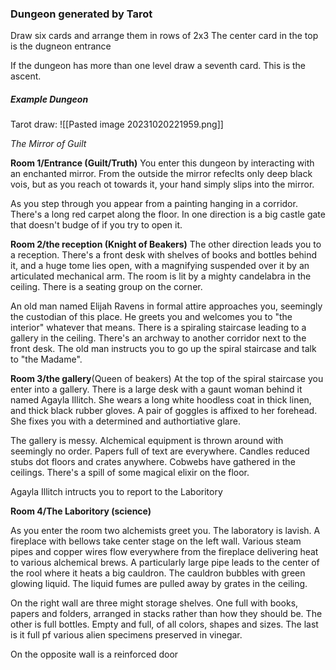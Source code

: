 

### Dungeon generated by Tarot
Draw six cards and arrange them in rows of 2x3
The center card in the top is the dugneon entrance

If the dungeon has more than one level draw a seventh card.
This is the ascent.

##### Example Dungeon 

Tarot draw:
![[Pasted image 20231020221959.png]]

*The Mirror of Guilt*

**Room 1/Entrance (Guilt/Truth)**
You enter this dungeon by interacting with an enchanted mirror. From the outside the mirror refeclts only deep black vois, but as you reach ot towards it, your hand simply slips into the mirror.

As you step through you appear from a painting hanging in a corridor. There's a long red carpet along the floor. In one direction is a big castle gate that doesn't budge of if you try to open it. 

**Room 2/the reception (Knight of Beakers)**
The other direction leads you to a reception. There's a front desk with shelves of books and bottles behind it, and a huge tome lies open, with a magnifying suspended over it by an articulated mechanical arm. The room is lit by a mighty candelabra in the ceiling. There is a seating group on the corner.

An old man named Elijah Ravens in formal attire approaches you, seemingly the custodian of this place. He greets you and welcomes you to "the interior" whatever that means. There is a spiraling staircase leading to a gallery in the ceiling. There's an archway to another corridor next to the front desk. The old man instructs you to go up the spiral staircase and talk to "the Madame".

**Room 3/the gallery**(Queen of beakers)
At the top of the spiral staircase you enter into a gallery. There is a large desk with a gaunt woman behind it named Agayla Illitch. She wears a long white hoodless coat in thick linen, and thick black rubber gloves. A pair of goggles is affixed to her forehead. She fixes you with a determined and authortiative glare.

The gallery is messy. Alchemical equipment is thrown around with seemingly no order. Papers full of text are everywhere. Candles reduced stubs dot floors and crates anywhere. Cobwebs have gathered in the ceilings. There's a spill of some magical elixir on the floor.

Agayla Illitch intructs you to report to the Laboritory

**Room 4/The Laboritory (science)**

As you enter the room two alchemists greet you. The laboratory is lavish. A fireplace with bellows take center stage on the left wall. Various steam pipes and copper wires flow everywhere from the fireplace delivering heat to various alchemical brews. A particularly large pipe leads to the center of the rool where it heats a big cauldron. The cauldron bubbles with green glowing liquid. The liquid fumes are pulled away by grates in the ceiling. 

On the right wall are three might storage shelves. One full with books, papers and folders, arranged in stacks rather than how they should be. The other is full bottles. Empty and full, of all colors, shapes and sizes. The last is it full pf various alien specimens preserved in vinegar. 

On the opposite wall is a reinforced door